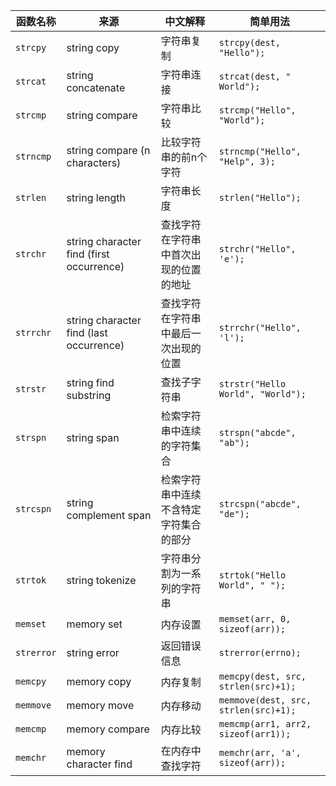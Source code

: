| 函数名称   | 来源                                     | 中文解释                               | 简单用法                             |
| ---------- | ---------------------------------------- | -------------------------------------- | ------------------------------------ |
| `strcpy`   | string copy                              | 字符串复制                             | `strcpy(dest, "Hello");`             |
| `strcat`   | string concatenate                       | 字符串连接                             | `strcat(dest, " World");`            |
| `strcmp`   | string compare                           | 字符串比较                             | `strcmp("Hello", "World");`          |
| `strncmp`  | string compare (n characters)            | 比较字符串的前n个字符                  | `strncmp("Hello", "Help", 3);`       |
| `strlen`   | string length                            | 字符串长度                             | `strlen("Hello");`                   |
| `strchr`   | string character find (first occurrence) | 查找字符在字符串中首次出现的位置的地址       | `strchr("Hello", 'e');`              |
| `strrchr`  | string character find (last occurrence)  | 查找字符在字符串中最后一次出现的位置   | `strrchr("Hello", 'l');`             |
| `strstr`   | string find substring                    | 查找子字符串                           | `strstr("Hello World", "World");`    |
| `strspn`   | string span                              | 检索字符串中连续的字符集合             | `strspn("abcde", "ab");`             |
| `strcspn`  | string complement span                   | 检索字符串中连续不含特定字符集合的部分 | `strcspn("abcde", "de");`            |
| `strtok`   | string tokenize                          | 字符串分割为一系列的字符串             | `strtok("Hello World", " ");`        |
| `memset`   | memory set                               | 内存设置                               | `memset(arr, 0, sizeof(arr));`       |
| `strerror` | string error                             | 返回错误信息                           | `strerror(errno);`                   |
| `memcpy`   | memory copy                              | 内存复制                               | `memcpy(dest, src, strlen(src)+1);`  |
| `memmove`  | memory move                              | 内存移动                               | `memmove(dest, src, strlen(src)+1);` |
| `memcmp`   | memory compare                           | 内存比较                               | `memcmp(arr1, arr2, sizeof(arr1));`  |
| `memchr`   | memory character find                    | 在内存中查找字符                       | `memchr(arr, 'a', sizeof(arr));`     |